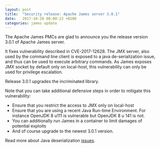 ```yaml
---
layout: post
title:  "Security release: Apache James server 3.0.1"
date:   2017-10-20 00:00:22 +0200
categories: james update
---
```


The Apache James PMCs are glad to announce you the release
version 3.0.1 of Apache James server.

It fixes vulnerability described in CVE-2017-12628. The JMX server, also
used by the command line client is exposed to a java de-serialization
issue, and thus can be used to execute arbitrary commands. As James
exposes JMX socket by default only on local-host, this vulnerability can
only be used for privilege escalation.

Release 3.0.1 upgrades the incriminated library.

Note that you can take additional defensive steps in order to mitigate this vulnerability:

 - Ensure that you restrict the access to JMX only on local-host
 - Ensure that you are using a recent Java Run-time Environment. For instance OpenJDK 8 u111 is vulnerable but OpenJDK 8 u 141 is not.
 - You can additionally run James in a container to limit damages of potential exploits
 - And of course upgrade to the newest 3.0.1 version.

Read more about Java deserialization [issues].

[issues]: https://www.sourceclear.com/blog/Commons-Collections-Deserialization-Vulnerability-Research-Findings/